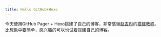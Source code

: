 ```yaml
---
title: Hello GitHub+Hexo
---
```

今天使用GitHub Pager + Hexo搭建了自己的博客，非常感谢[赵吉彤](http://jeasonstudio.github.io/)的[搭建教程](http://jeasonstudio.github.io/2016/05/26/Mac%E4%B8%8A%E6%90%AD%E5%BB%BA%E5%9F%BA%E4%BA%8EGitHub-Page%E7%9A%84Hexo%E5%8D%9A%E5%AE%A2/)。
比想象中要简单，感兴趣的可以也试着搭建自己的博客。